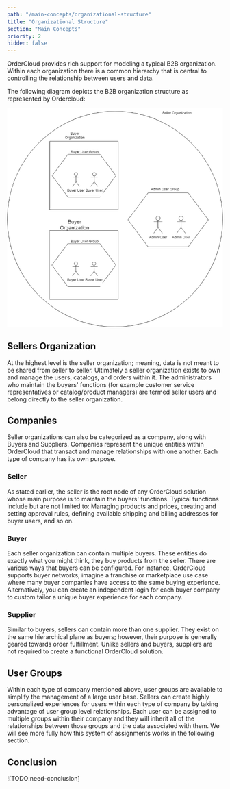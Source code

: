 ```yaml
---
path: "/main-concepts/organizational-structure"
title: "Organizational Structure"
section: "Main Concepts"
priority: 2
hidden: false
---
```


OrderCloud provides rich support for modeling a typical B2B organization. Within each organization there is a common hierarchy that is central to controlling the relationship between users and data.

The following diagram depicts the B2B organization structure as represented by Ordercloud:

![Organizational Structure](../_images/main-concepts/organizational-structure/organizational-structure.png)

## Sellers Organization

At the highest level is the seller organization; meaning, data is not meant to be shared from seller to seller. Ultimately a seller organization exists to own and manage the users, catalogs, and orders within it. The administrators who maintain the buyers' functions (for example customer service representatives or catalog/product managers) are termed seller users and belong directly to the seller organization.

## Companies

Seller organizations can also be categorized as a company, along with Buyers and Suppliers. Companies represent the unique entities within OrderCloud that transact and manage relationships with one another. Each type of company has its own purpose.

### Seller

As stated earlier, the seller is the root node of any OrderCloud solution whose main purpose is to maintain the buyers' functions. Typical functions include but are not limited to: Managing products and prices, creating and setting approval rules, defining available shipping and billing addresses for buyer users, and so on.

### Buyer

Each seller organization can contain multiple buyers. These entities do exactly what you might think, they buy products from the seller. There are various ways that buyers can be configured. For instance, OrderCloud supports buyer networks; imagine a franchise or marketplace use case where many buyer companies have access to the same buying experience. Alternatively, you can create an independent login for each buyer company to custom tailor a unique buyer experience for each company.

### Supplier

Similar to buyers, sellers can contain more than one supplier. They exist on the same hierarchical plane as buyers; however, their purpose is generally geared towards order fulfillment. Unlike sellers and buyers, suppliers are not required to create a functional OrderCloud solution.

## User Groups

Within each type of company mentioned above, user groups are available to simplify the management of a large user base. Sellers can create highly personalized experiences for users within each type of company by taking advantage of user group level relationships. Each user can be assigned to multiple groups within their company and they will inherit all of the relationships between those groups and the data associated with them. We will see more fully how this system of assignments works in the following section.

## Conclusion

![TODO:need-conclusion]
